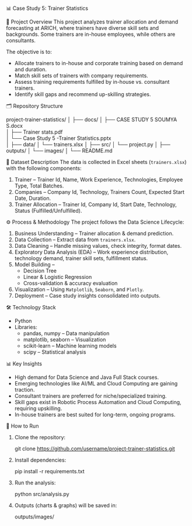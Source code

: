 
📊 Case Study 5: Trainer Statistics

📖 Project Overview
This project analyzes trainer allocation and demand forecasting at ARICH, where trainers have diverse skill sets and backgrounds. Some trainers are in-house employees, while others are consultants.  

The objective is to:
- Allocate trainers to in-house and corporate training based on demand and duration.  
- Match skill sets of trainers with company requirements.  
- Assess training requirements fulfilled by in-house vs. consultant trainers.  
- Identify skill gaps and recommend up-skilling strategies.  



🗂️ Repository Structure

project-trainer-statistics/
│
├── docs/
│   ├── CASE STUDY 5 SOUMYA S.docx       
│   ├── Trainer stats.pdf                
│   └── Case Study 5 -Trainer Statistics.pptx  
│
├── data/
│   └── trainers.xlsx
│
├── src/
│   └── project.py
│
├── outputs/
│   └── images/
│
└── README.md



📂 Dataset Description
The data is collected in Excel sheets (`trainers.xlsx`) with the following components:

1. Trainer – Trainer Id, Name, Work Experience, Technologies, Employee Type, Total Batches.  
2. Companies – Company Id, Technology, Trainers Count, Expected Start Date, Duration.  
3. Trainer Allocation – Trainer Id, Company Id, Start Date, Technology, Status (Fulfilled/Unfulfilled).  


⚙️ Process & Methodology
The project follows the Data Science Lifecycle:

1. Business Understanding – Trainer allocation & demand prediction.  
2. Data Collection – Extract data from `trainers.xlsx`.  
3. Data Cleaning – Handle missing values, check integrity, format dates.  
4. Exploratory Data Analysis (EDA) – Work experience distribution, technology demand, trainer skill sets, fulfillment status.  
5. Model Building –  
   - Decision Tree  
   - Linear & Logistic Regression  
   - Cross-validation & accuracy evaluation  
6. Visualization – Using `Matplotlib`, `Seaborn`, and `Plotly`.  
7. Deployment – Case study insights consolidated into outputs.  



🛠️ Technology Stack
- Python  
- Libraries:  
  - pandas, numpy – Data manipulation  
  - matplotlib, seaborn – Visualization  
  - scikit-learn – Machine learning models  
  - scipy – Statistical analysis  



📊 Key Insights
- High demand for Data Science and Java Full Stack courses.  
- Emerging technologies like AI/ML and Cloud Computing are gaining traction.  
- Consultant trainers are preferred for niche/specialized training.  
- Skill gaps exist in Robotic Process Automation and Cloud Computing, requiring upskilling.  
- In-house trainers are best suited for long-term, ongoing programs.  



🚀 How to Run
1. Clone the repository:

   git clone https://github.com/username/project-trainer-statistics.git


2. Install dependencies:

   pip install -r requirements.txt
   
3. Run the analysis:

   python src/analysis.py
   
4. Outputs (charts & graphs) will be saved in:
   
   outputs/images/
   










